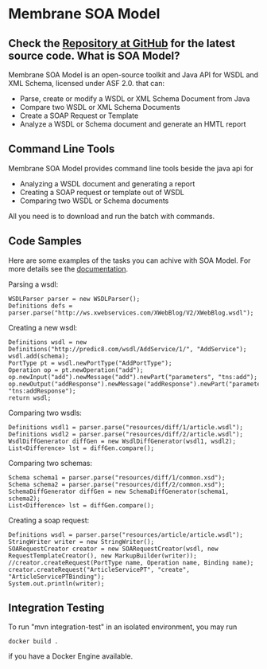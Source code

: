 Membrane SOA Model 
==================
Check the [Repository at GitHub](https://github.com/membrane/soa-model) for the latest source code.
What is SOA Model?
-
Membrane SOA Model is an open-source toolkit and Java API for WSDL and XML Schema, licensed under ASF 2.0. that can:

- Parse, create or modify a WSDL or XML Schema Document from Java
- Compare two WSDL or XML Schema Documents
- Create a SOAP Request or Template
- Analyze a WSDL or Schema document and generate an HMTL report

Command Line Tools
------------------
Membrane SOA Model provides command line tools beside the java api for

- Analyzing a WSDL document and generating a report
- Creating a SOAP request or template out of WSDL
- Comparing two WSDL or Schema documents

All you need is to download and run the batch with commands.

Code Samples
-----------
Here are some examples of the tasks you can achive with SOA Model.
For more details see the [documentation](http://membrane-soa.org/soa-model-doc/).

Parsing a wsdl:

    WSDLParser parser = new WSDLParser();
    Definitions defs = parser.parse("http://ws.xwebservices.com/XWebBlog/V2/XWebBlog.wsdl");

Creating a new wsdl:

    Definitions wsdl = new Definitions("http://predic8.com/wsdl/AddService/1/", "AddService");
    wsdl.add(schema);
    PortType pt = wsdl.newPortType("AddPortType");
    Operation op = pt.newOperation("add");
    op.newInput("add").newMessage("add").newPart("parameters", "tns:add");
    op.newOutput("addResponse").newMessage("addResponse").newPart("parameters", "tns:addResponse");
    return wsdl;
Comparing two wsdls:

    Definitions wsdl1 = parser.parse("resources/diff/1/article.wsdl");
    Definitions wsdl2 = parser.parse("resources/diff/2/article.wsdl");
    WsdlDiffGenerator diffGen = new WsdlDiffGenerator(wsdl1, wsdl2);
    List<Difference> lst = diffGen.compare();
Comparing two schemas:

    Schema schema1 = parser.parse("resources/diff/1/common.xsd"); 
    Schema schema2 = parser.parse("resources/diff/2/common.xsd");
    SchemaDiffGenerator diffGen = new SchemaDiffGenerator(schema1, schema2);
    List<Difference> lst = diffGen.compare();
Creating a soap request:

    Definitions wsdl = parser.parse("resources/article/article.wsdl");
    StringWriter writer = new StringWriter();
    SOARequestCreator creator = new SOARequestCreator(wsdl, new RequestTemplateCreator(), new MarkupBuilder(writer));
    //creator.createRequest(PortType name, Operation name, Binding name);
    creator.createRequest("ArticleServicePT", "create", "ArticleServicePTBinding");
    System.out.println(writer);

Integration Testing
-------------------

To run "mvn integration-test" in an isolated environment, you may run

    docker build .

if you have a Docker Engine available.
